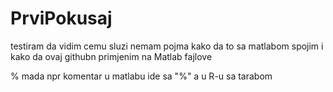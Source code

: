 # PrviPokusaj
testiram da vidim cemu sluzi
nemam pojma kako da to sa matlabom spojim
i kako da ovaj githubn primjenim na Matlab fajlove

% mada npr komentar u matlabu ide sa "%"  a u R-u sa tarabom
